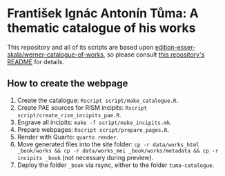 # František Ignác Antonín Tůma: A thematic catalogue of his works

This repository and all of its scripts are based upon [edition-esser-skala/werner-catalogue-of-works](https://github.com/edition-esser-skala/werner-catalogue-of-works), so please consult [this repository's README](https://github.com/edition-esser-skala/werner-catalogue-of-works/blob/main/README.md) for details.



## How to create the webpage

1. Create the catalogue: `Rscript script/make_catalogue.R`.
2. Create PAE sources for RISM incipits: `Rscript script/create_rism_incipits_pae.R`.
3. Engrave all incipits: `make -f script/make_incipits.mk`.
4. Prepare webpages: `Rscript script/prepare_pages.R`.
5. Render with Quarto: `quarto render`.
6. Move generated files into the site folder: `cp -r data/works_html _book/works && cp -r data/works_mei _book/works/metadata && cp -r incipits _book` (not necessary during preview).
7. Deploy the folder `_book` via rsync, either to the folder `tuma-catalogue`.

